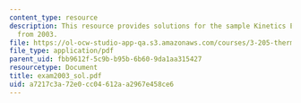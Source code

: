 ```yaml
---
content_type: resource
description: This resource provides solutions for the sample Kinetics Examination
  from 2003.
file: https://ol-ocw-studio-app-qa.s3.amazonaws.com/courses/3-205-thermodynamics-and-kinetics-of-materials-fall-2006/a7217c3a72e0cc04612aa2967e458ce6_exam2003_sol.pdf
file_type: application/pdf
parent_uid: fbb9612f-5c9b-b95b-6b60-9da1aa315427
resourcetype: Document
title: exam2003_sol.pdf
uid: a7217c3a-72e0-cc04-612a-a2967e458ce6
---
```

